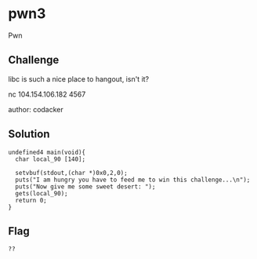 # pwn3
Pwn

## Challenge 

libc is such a nice place to hangout, isn't it?

nc 104.154.106.182 4567

author: codacker



## Solution



	undefined4 main(void){
	  char local_90 [140];
	  
	  setvbuf(stdout,(char *)0x0,2,0);
	  puts("I am hungry you have to feed me to win this challenge...\n");
	  puts("Now give me some sweet desert: ");
	  gets(local_90);
	  return 0;
	}


## Flag

	??